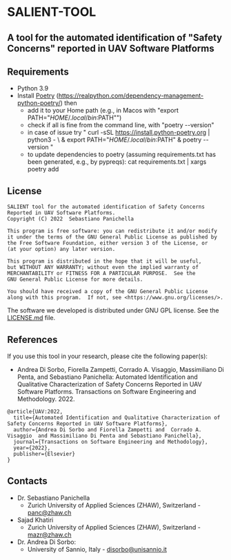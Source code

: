 # SALIENT-TOOL


## A tool for the automated identification of "Safety Concerns" reported in UAV Software Platforms

## Requirements
- Python 3.9
- Install [Poetry](https://python-poetry.org/)  (https://realpython.com/dependency-management-python-poetry/) then
  -  add it to your Home path (e.g., in Macos with "export PATH="$HOME/.local/bin:$PATH"")
  	-  check if all is fine from the command line, with  "poetry --version"
  - in case of issue try " curl -sSL https://install.python-poetry.org | python3 - \ & export PATH="$HOME/.local/bin:$PATH"  & poetry --version "
  - to update dependencies to poetry (assuming requirements.txt has been generated, e.g., by pypreqs): cat requirements.txt | xargs poetry add 

## License
```{code-block} text
SALIENT tool for the automated identification of Safety Concerns Reported in UAV Software Platforms.
Copyright (C) 2022  Sebastiano Panichella

This program is free software: you can redistribute it and/or modify
it under the terms of the GNU General Public License as published by
the Free Software Foundation, either version 3 of the License, or
(at your option) any later version.

This program is distributed in the hope that it will be useful,
but WITHOUT ANY WARRANTY; without even the implied warranty of
MERCHANTABILITY or FITNESS FOR A PARTICULAR PURPOSE.  See the
GNU General Public License for more details.

You should have received a copy of the GNU General Public License
along with this program.  If not, see <https://www.gnu.org/licenses/>.
```

The software we developed is distributed under GNU GPL license. See the
[LICENSE.md](https://github.com/spanichella/SALIENT-TOOL/LICENSE.md) file.

## References
If you use this tool in your research, please cite the following paper(s):

* Andrea Di Sorbo, Fiorella Zampetti, Corrado A. Visaggio, Massimiliano Di Penta, and Sebastiano Panichella: Automated Identification and Qualitative Characterization of Safety Concerns Reported in UAV Software Platforms. Transactions on Software Engineering and Methodology. 2022.

```{code-block} bibtex
@article{UAV:2022,
  title={Automated Identification and Qualitative Characterization of Safety Concerns Reported in UAV Software Platforms},
  author={Andrea Di Sorbo and Fiorella Zampetti and  Corrado A. Visaggio  and Massimiliano Di Penta and Sebastiano Panichella},
  journal={Transactions on Software Engineering and Methodology},
  year={2022},
  publisher={Elsevier}
}
```

## Contacts
* Dr. Sebastiano Panichella
    * Zurich University of Applied Sciences (ZHAW), Switzerland - panc@zhaw.ch
* Sajad Khatiri
    * Zurich University of Applied Sciences (ZHAW), Switzerland - mazr@zhaw.ch
* Dr. Andrea Di Sorbo:
    * University of Sannio, Italy - disorbo@unisannio.it
